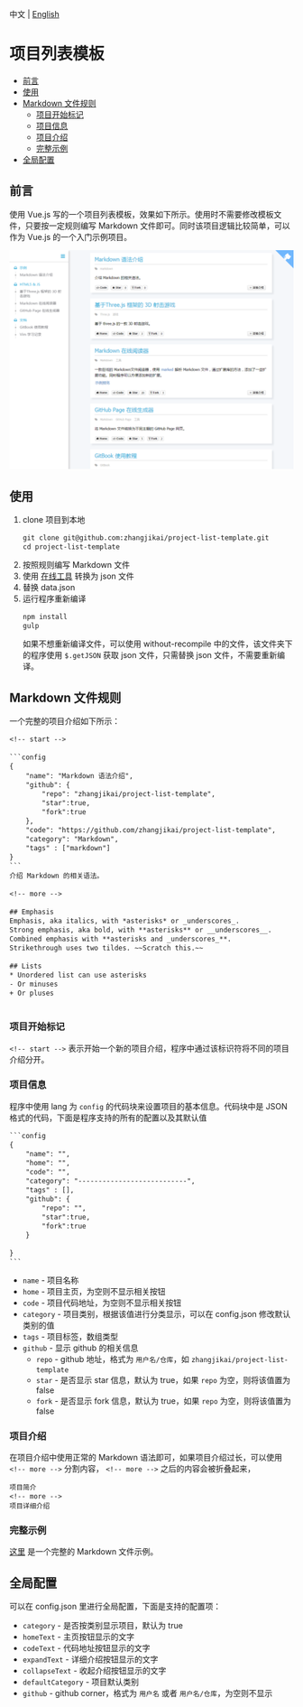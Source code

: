 
中文 | [English](README_en.md)

# 项目列表模板

<!-- toc -->

- [前言](#%E5%89%8D%E8%A8%80)
- [使用](#%E4%BD%BF%E7%94%A8)
- [Markdown 文件规则](#markdown-%E6%96%87%E4%BB%B6%E8%A7%84%E5%88%99)
  * [项目开始标记](#项目开始标记)
  * [项目信息](#项目信息)
  * [项目介绍](#%E9%A1%B9%E7%9B%AE%E4%BB%8B%E7%BB%8D)
  * [完整示例](#完整示例)
- [全局配置](#%E5%85%A8%E5%B1%80%E9%85%8D%E7%BD%AE)

<!-- tocstop -->

## 前言
使用 Vue.js 写的一个项目列表模板，效果如下所示。使用时不需要修改模板文件，只要按一定规则编写 Markdown 文件即可。同时该项目逻辑比较简单，可以作为 Vue.js 的一个入门示例项目。

<kbd>
<img src="screenshot/screenshot.png">
</kbd>

## 使用
1. clone 项目到本地
    ```
    git clone git@github.com:zhangjikai/project-list-template.git
    cd project-list-template
    ```
2. 按照规则编写 Markdown 文件
3. 使用 [在线工具](http://project.zhangjikai.com/generator/) 转换为 json 文件
4. 替换 data.json
5. 运行程序重新编译
    ```
    npm install
    gulp
    ```
    如果不想重新编译文件，可以使用 without-recompile 中的文件，该文件夹下的程序使用 `$.getJSON` 获取 json 文件，只需替换 json 文件，不需要重新编译。

## Markdown 文件规则
一个完整的项目介绍如下所示：
<pre lang="no-highlight"><code>&lt;!-- start -->

```config
{
    "name": "Markdown 语法介绍",
    "github": {
        "repo": "zhangjikai/project-list-template",
        "star":true,
        "fork":true
    },
    "code": "https://github.com/zhangjikai/project-list-template",
    "category": "Markdown",
    "tags" : ["markdown"]
}
```
介绍 Markdown 的相关语法。

&lt;!-- more -->

## Emphasis
Emphasis, aka italics, with *asterisks* or _underscores_.
Strong emphasis, aka bold, with **asterisks** or __underscores__.
Combined emphasis with **asterisks and _underscores_**.
Strikethrough uses two tildes. ~~Scratch this.~~

## Lists
* Unordered list can use asterisks
- Or minuses
+ Or pluses

</code></pre>

### 项目开始标记
 `<!-- start -->` 表示开始一个新的项目介绍，程序中通过该标识符将不同的项目介绍分开。

### 项目信息
程序中使用 lang 为 `config` 的代码块来设置项目的基本信息。代码块中是 JSON 格式的代码，下面是程序支持的所有的配置以及其默认值
<pre lang="no-highlight"><code>```config
{
    "name": "",
    "home": "",
    "code": "",
    "category": "---------------------------",
    "tags" : [],
    "github": {
        "repo": "",
        "star":true,
        "fork":true
    }

}
```
</code></pre>

* `name` - 项目名称
* `home` - 项目主页，为空则不显示相关按钮
* `code` - 项目代码地址，为空则不显示相关按钮
* `category` - 项目类别，根据该值进行分类显示，可以在 config.json 修改默认类别的值
* `tags` - 项目标签，数组类型
* `github` - 显示 github 的相关信息
  * `repo` - github 地址，格式为 `用户名/仓库`，如 `zhangjikai/project-list-template`
  * `star` - 是否显示 star 信息，默认为 true，如果 `repo` 为空，则将该值置为 false
  * `fork` - 是否显示 fork 信息，默认为 true，如果 `repo` 为空，则将该值置为 false

### 项目介绍
在项目介绍中使用正常的 Markdown 语法即可，如果项目介绍过长，可以使用 `<!-- more -->` 分割内容， `<!-- more -->` 之后的内容会被折叠起来，
```
项目简介
<!-- more -->
项目详细介绍
```

### 完整示例
[这里](demo/demo.md) 是一个完整的 Markdown 文件示例。

## 全局配置
可以在 config.json 里进行全局配置，下面是支持的配置项：

* `category` - 是否按类别显示项目，默认为 true
* `homeText` - 主页按钮显示的文字
* `codeText` - 代码地址按钮显示的文字
* `expandText` - 详细介绍按钮显示的文字
* `collapseText` - 收起介绍按钮显示的文字
* `defaultCategory` - 项目默认类别
* `github` - github corner，格式为 `用户名` 或者 `用户名/仓库`，为空则不显示
